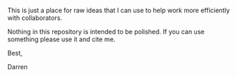 This is just a place for raw ideas that I can use to help work more
efficiently with collaborators.  

Nothing in this repository is intended to be polished.  If you can use something
please use it and cite me.

Best,

Darren
